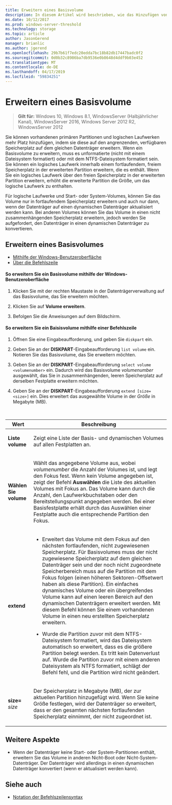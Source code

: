 ```yaml
---
title: Erweitern eines Basisvolume
description: In diesem Artikel wird beschrieben, wie das Hinzufügen von Speicherplatz auf primären und logischen Laufwerken ein Basisvolume erweitert
ms.date: 10/12/2017
ms.prod: windows-server-threshold
ms.technology: storage
ms.topic: article
author: JasonGerend
manager: brianlic
ms.author: jgerend
ms.openlocfilehash: 29b7b61f7edc20edda7bc18b82db17447badc0f2
ms.sourcegitcommit: 0d0b32c8986ba7db9536e0b8648d4ddf9b03e452
ms.translationtype: MT
ms.contentlocale: de-DE
ms.lasthandoff: 04/17/2019
ms.locfileid: "59834251"
---
```

# <a name="extend-a-basic-volume"></a>Erweitern eines Basisvolume

> **Gilt für:** Windows 10, Windows 8.1, WindowsServer (Halbjährlicher Kanal), WindowsServer 2016, Windows Server 2012 R2, WindowsServer 2012

Sie können vorhandenen primären Partitionen und logischen Laufwerken mehr Platz hinzufügen, indem sie diese auf den angrenzenden, verfügbaren Speicherplatz auf dem gleichen Datenträger erweitern. Wenn ein Basisvolume zu erweitern, muss es unformatierte (nicht mit einem Dateisystem formatiert) oder mit dem NTFS-Dateisystem formatiert sein. Sie können ein logisches Laufwerk innerhalb einem fortlaufendem, freiem Speicherplatz in der erweiterten Partition erweitern, die es enthält. Wenn Sie ein logisches Laufwerk über den freien Speicherplatz in der erweiterten Partition erweitern, erhöht die erweiterte Partition die Größe, um das logische Laufwerk zu enthalten.

Für logische Laufwerke und Start- oder System-Volumes, können Sie das Volume nur in fortlaufendem Speicherplatz erweitern und auch nur dann, wenn der Datenträger auf einen dynamischen Datenträger aktualisiert werden kann. Bei anderen Volumes können Sie das Volume in einen nicht zusammenhängenden Speicherplatz erweitern, jedoch werden Sie aufgefordert, den Datenträger in einen dynamischen Datenträger zu konvertieren.

## <a name="extending-a-basic-volume"></a>Erweitern eines Basisvolumes

-   [Mithilfe der Windows-Benutzeroberfläche](#BKMK_WINUI)
-   [Über die Befehlszeile](#BKMK_CMD)

<a href="" id="BKMK_WINUI"></a>
#### <a name="to-extend-a-basic-volume-using-the-windows-interface"></a>So erweitern Sie ein Basisvolume mithilfe der Windows-Benutzeroberfläche

1.  Klicken Sie mit der rechten Maustaste in der Datenträgerverwaltung auf das Basisvolume, das Sie erweitern möchten.

2.  Klicken Sie auf **Volume erweitern**.

3.  Befolgen Sie die Anweisungen auf dem Bildschirm.

<a href="" id="BKMK_CMD"></a>
#### <a name="to-extend-a-basic-volume-using-a-command-line"></a>So erweitern Sie ein Baisisvolume mithilfe einer Befehlszeile

1.  Öffnen Sie eine Eingabeaufforderung, und geben Sie `diskpart` ein.

2.  Geben Sie an der **DISKPART**-Eingabeaufforderung `list volume` ein. Notieren Sie das Basisvolume, das Sie erweitern möchten.

3.  Geben Sie an der **DISKPART**-Eingabeaufforderung `select volume <volumenumber>` ein. Dadurch wird das Basisvolume *volumenumber* ausgewählt, das Sie in zusammenhängenden, leeren Speicherplatz auf derselben Festplatte erweitern möchten.

4.  Geben Sie an der **DISKPART**-Eingabeaufforderung `extend [size=<size>]` ein. Dies erweitert das ausgewählte Volume in der *Größe* in Megabyte (MB).

<br />

| Wert | Beschreibung |
| --- | --- |
| <p>**Liste volume**</p> | <p>Zeigt eine Liste der Basis- und dynamischen Volumes auf allen Festplatten an.</p> |
| <p>**Wählen Sie volume**</p> | <p>Wählt das angegebene Volume aus, wobei <em>volumenumber</em> die Anzahl der Volumes ist, und legt den Fokus fest. Wenn kein Volume angegeben ist, zeigt der Befehl **Auswählen** die Liste des aktuellen Volumes mit Fokus an. Das Volume kann durch die Anzahl, den Laufwerkbuchstaben oder den Bereitstellungspunkt angegeben werden. Bei einer Basisfestplatte erhält durch das Auswählen einer Festplatte auch die entsprechende Partition den Fokus.</p> |
| <p>**extend**</p> | <p><ul><li>Erweitert das Volume mit dem Fokus auf den nächsten fortlaufenden, nicht zugewiesenen Speicherplatz. Für Basisvolumes muss der nicht zugewiesene Speicherplatz auf dem gleichen Datenträger sein und der noch nicht zugeordnete Speicherbereich muss auf die Partition mit dem Fokus folgen (einen höheren Sektoren-Offsetwert haben als diese Partition). Ein einfaches dynamisches Volume oder ein übergreifendes Volume kann auf einen leeren Bereich auf den dynamischen Datenträgern erweitert werden. Mit diesem Befehl können Sie einem vorhandenen Volume in einen neu erstellten Speicherplatz erweitern.</p></li ><p><li>Wurde die Partition zuvor mit dem NTFS-Dateisystem formatiert, wird das Dateisystem automatisch so erweitert, dass es die größere Partition belegt werden. Es tritt kein Datenverlust auf. Wurde die Partition zuvor mit einem anderen Dateisystem als NTFS formatiert, schlägt der Befehl fehl, und die Partition wird nicht geändert.</p></li></ul>|
| <p>**size=** <em>size</em></p> | <p>Der Speicherplatz in Megabyte (MB), der zur aktuellen Partition hinzugefügt wird. Wenn Sie keine Größe festlegen, wird der Datenträger so erweitert, dass er den gesamten nächsten fortlaufenden Speicherplatz einnimmt, der nicht zugeordnet ist.</p> |

## <a name="additional-considerations"></a>Weitere Aspekte

-   Wenn der Datenträger keine Start- oder System-Partitionen enthält, erweitern Sie das Volume in anderen Nicht-Boot oder Nicht-System-Datenträger. Der Datenträger wird allerdings in einen dynamischen Datenträger konvertiert (wenn er aktualisiert werden kann).

## <a name="see-also"></a>Siehe auch

-   [Notation der Befehlszeilensyntax](https://technet.microsoft.com/library/cc742449(v=ws.11).aspx)


